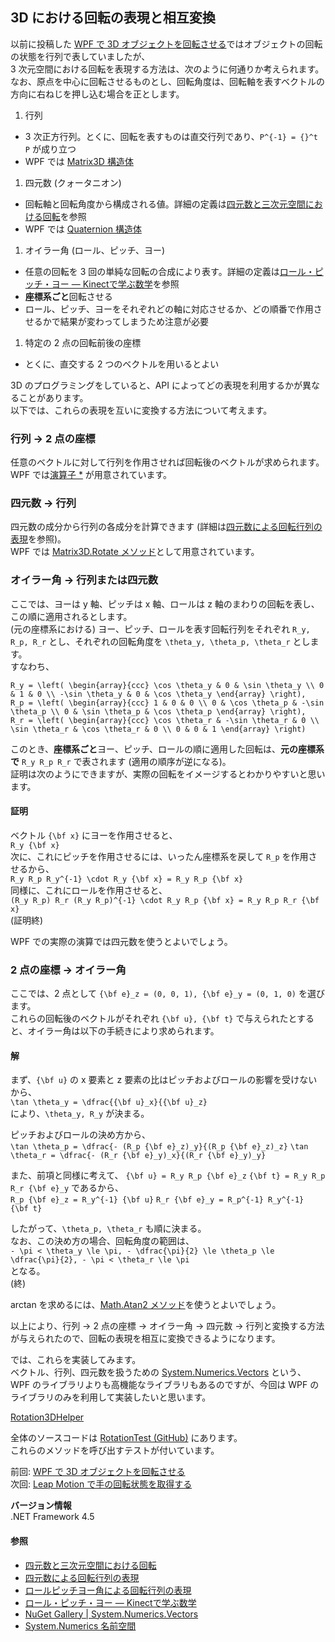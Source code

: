 ## 3D における回転の表現と相互変換

以前に投稿した [WPF で 3D オブジェクトを回転させる](WPF-3D-Rotation.md)ではオブジェクトの回転の状態を行列で表していましたが、  
3 次元空間における回転を表現する方法は、次のように何通りか考えられます。  
なお、原点を中心に回転させるものとし、回転角度は、回転軸を表すベクトルの方向に右ねじを押し込む場合を正とします。

1. 行列
  - 3 次正方行列。とくに、回転を表すものは直交行列であり、`P^{-1} = {}^t P` が成り立つ
  - WPF では [Matrix3D 構造体](https://msdn.microsoft.com/ja-jp/library/system.windows.media.media3d.matrix3d.aspx)
1. 四元数 (クォータニオン)
  - 回転軸と回転角度から構成される値。詳細の定義は[四元数と三次元空間における回転](http://mathtrain.jp/quaternion)を参照
  - WPF では [Quaternion 構造体](https://msdn.microsoft.com/ja-jp/library/system.windows.media.media3d.quaternion.aspx)
1. オイラー角 (ロール、ピッチ、ヨー)
  - 任意の回転を 3 回の単純な回転の合成により表す。詳細の定義は[ロール・ピッチ・ヨー ― Kinectで学ぶ数学](http://www.buildinsider.net/small/bookkinectv2/0804)を参照
  - **座標系ごと**回転させる
  - ロール、ピッチ、ヨーをそれぞれどの軸に対応させるか、どの順番で作用させるかで結果が変わってしまうため注意が必要
1. 特定の 2 点の回転前後の座標
  - とくに、直交する 2 つのベクトルを用いるとよい

3D のプログラミングをしていると、API によってどの表現を利用するかが異なることがあります。  
以下では、これらの表現を互いに変換する方法について考えます。

### 行列 → 2 点の座標
任意のベクトルに対して行列を作用させれば回転後のベクトルが求められます。  
WPF では[演算子 *](https://msdn.microsoft.com/ja-jp/library/ms603921.aspx) が用意されています。

### 四元数 → 行列
四元数の成分から行列の各成分を計算できます (詳細は[四元数による回転行列の表現](http://physmath.main.jp/src/quaternion-rotation.html)を参照)。  
WPF では [Matrix3D.Rotate メソッド](https://msdn.microsoft.com/ja-jp/library/system.windows.media.media3d.matrix3d.rotate.aspx)として用意されています。

### オイラー角 → 行列または四元数
ここでは、ヨーは y 軸、ピッチは x 軸、ロールは z 軸のまわりの回転を表し、この順に適用されるとします。  
(元の座標系における) ヨー、ピッチ、ロールを表す回転行列をそれぞれ `R_y, R_p, R_r` とし、それぞれの回転角度を `\theta_y, \theta_p, \theta_r` とします。  
すなわち、

```
R_y = \left( \begin{array}{ccc} \cos \theta_y & 0 & \sin \theta_y \\ 0 & 1 & 0 \\ -\sin \theta_y & 0 & \cos \theta_y \end{array} \right), 
R_p = \left( \begin{array}{ccc} 1 & 0 & 0 \\ 0 & \cos \theta_p & -\sin \theta_p \\ 0 & \sin \theta_p & \cos \theta_p \end{array} \right), 
R_r = \left( \begin{array}{ccc} \cos \theta_r & -\sin \theta_r & 0 \\ \sin \theta_r & \cos \theta_r & 0 \\ 0 & 0 & 1 \end{array} \right)
```

このとき、**座標系ごと**ヨー、ピッチ、ロールの順に適用した回転は、**元の座標系で** `R_y R_p R_r` で表されます (適用の順序が逆になる)。  
証明は次のようにできますが、実際の回転をイメージするとわかりやすいと思います。

#### 証明
ベクトル `{\bf x}` にヨーを作用させると、  
`R_y {\bf x}`  
次に、これにピッチを作用させるには、いったん座標系を戻して `R_p` を作用させるから、  
`R_y R_p R_y^{-1} \cdot R_y {\bf x} = R_y R_p {\bf x}`  
同様に、これにロールを作用させると、  
`(R_y R_p) R_r (R_y R_p)^{-1} \cdot R_y R_p {\bf x} = R_y R_p R_r {\bf x}`  
(証明終)

WPF での実際の演算では四元数を使うとよいでしょう。

### 2 点の座標 → オイラー角
ここでは、2 点として `{\bf e}_z = (0, 0, 1), {\bf e}_y = (0, 1, 0)` を選びます。  
これらの回転後のベクトルがそれぞれ `{\bf u}, {\bf t}` で与えられたとすると、オイラー角は以下の手続きにより求められます。

#### 解
まず、`{\bf u}` の x 要素と z 要素の比はピッチおよびロールの影響を受けないから、  
`\tan \theta_y = \dfrac{{\bf u}_x}{{\bf u}_z}`  
により、`\theta_y, R_y` が決まる。

ピッチおよびロールの決め方から、  
`\tan \theta_p = \dfrac{- (R_p {\bf e}_z)_y}{(R_p {\bf e}_z)_z}`
`\tan \theta_r = \dfrac{- (R_r {\bf e}_y)_x}{(R_r {\bf e}_y)_y}`

また、前項と同様に考えて、
`{\bf u} = R_y R_p {\bf e}_z`
`{\bf t} = R_y R_p R_r {\bf e}_y`
であるから、  
`R_p {\bf e}_z = R_y^{-1} {\bf u}`
`R_r {\bf e}_y = R_p^{-1} R_y^{-1} {\bf t}`

したがって、`\theta_p, \theta_r` も順に決まる。  
なお、この決め方の場合、回転角度の範囲は、  
`- \pi < \theta_y \le \pi, - \dfrac{\pi}{2} \le \theta_p \le \dfrac{\pi}{2}, - \pi < \theta_r \le \pi`  
となる。  
(終)

arctan を求めるには、[Math.Atan2 メソッド](https://msdn.microsoft.com/ja-jp/library/system.math.atan2.aspx)を使うとよいでしょう。

以上により、行列 → 2 点の座標 → オイラー角 → 四元数 → 行列と変換する方法が与えられたので、回転の表現を相互に変換できるようになります。

では、これらを実装してみます。  
ベクトル、行列、四元数を扱うための [System.Numerics.Vectors](https://www.nuget.org/packages/System.Numerics.Vectors/) という、WPF のライブラリよりも高機能なライブラリもあるのですが、今回は WPF のライブラリのみを利用して実装したいと思います。

[Rotation3DHelper](https://gist.github.com/sakapon/9ab43c8b90fd266ae61d764c307a3f86)

全体のソースコードは [RotationTest (GitHub)](https://github.com/sakapon/Samples-2016/tree/master/Wpf3DSample/RotationTest) にあります。  
これらのメソッドを呼び出すテストが付いています。

前回: [WPF で 3D オブジェクトを回転させる](WPF-3D-Rotation.md)  
次回: [Leap Motion で手の回転状態を取得する](Leap-Hand-Rotation.md)

**バージョン情報**  
.NET Framework 4.5

#### 参照
- [四元数と三次元空間における回転](http://mathtrain.jp/quaternion)
- [四元数による回転行列の表現](http://physmath.main.jp/src/quaternion-rotation.html)
- [ロールピッチヨー角による回転行列の表現](http://physmath.main.jp/src/roll-pitch-yaw.html)
- [ロール・ピッチ・ヨー ― Kinectで学ぶ数学](http://www.buildinsider.net/small/bookkinectv2/0804)
- [NuGet Gallery | System.Numerics.Vectors](https://www.nuget.org/packages/System.Numerics.Vectors/)
- [System.Numerics 名前空間](https://msdn.microsoft.com/ja-jp/library/system.numerics.aspx)

